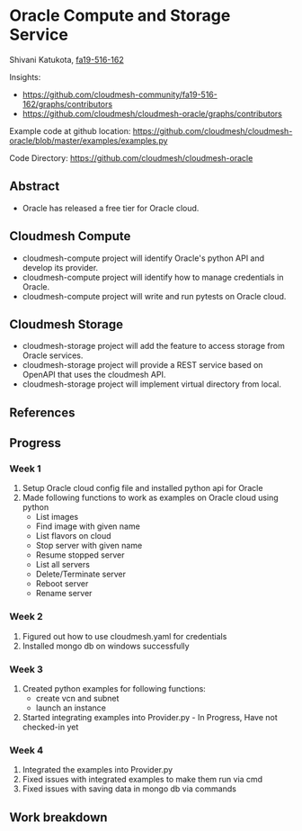 # Oracle Compute and Storage Service

Shivani Katukota, [fa19-516-162](https://github.com/cloudmesh-community/fa19-516-162)

Insights: 
* <https://github.com/cloudmesh-community/fa19-516-162/graphs/contributors>
* <https://github.com/cloudmesh/cloudmesh-oracle/graphs/contributors>

Example code at github location: 
<https://github.com/cloudmesh/cloudmesh-oracle/blob/master/examples/examples.py>

Code Directory:
<https://github.com/cloudmesh/cloudmesh-oracle>

## Abstract

- Oracle has released a free tier for Oracle cloud.

## Cloudmesh Compute

- cloudmesh-compute project will identify Oracle's python API and develop its 
provider.
- cloudmesh-compute project will identify how to manage credentials in Oracle.
- cloudmesh-compute project will write and run pytests on Oracle cloud. 

## Cloudmesh Storage

- cloudmesh-storage project will add the feature to access storage from Oracle 
services.
- cloudmesh-storage project will provide a REST service based on OpenAPI that 
uses the cloudmesh API.
- cloudmesh-storage project will implement virtual directory from local.

## References

## Progress

### Week 1
1. Setup Oracle cloud config file and installed python api for Oracle
2. Made following functions to work as examples on Oracle cloud using python
    - List images
    - Find image with given name
    - List flavors on cloud
    - Stop server with given name
    - Resume stopped server
    - List all servers
    - Delete/Terminate server
    - Reboot server
    - Rename server

### Week 2
1. Figured out how to use cloudmesh.yaml for credentials
2. Installed mongo db on windows successfully

### Week 3
1. Created python examples for following functions: 
    - create vcn and subnet
    - launch an instance
2. Started integrating examples into Provider.py - In Progress, 
Have not checked-in yet

### Week 4
1. Integrated the examples into Provider.py
2. Fixed issues with integrated examples to make them run via cmd
3. Fixed issues with saving data in mongo db via commands 

## Work breakdown
